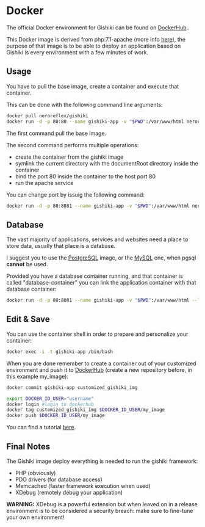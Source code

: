 # Docker
The official Docker environment for Gishiki can be found on [DockerHub](https://hub.docker.com/r/neroreflex/gishiki/)..

This Docker image is derived from php:7.1-apache (more info [here](https://hub.docker.com/_/php/)),
the purpose of that image is to be able to deploy an application based on Gishiki is every environment
with a few minutes of work.

## Usage
You have to pull the base image, create a container and execute that container.

This can be done with the following command line arguments:

```sh
docker pull neroreflex/gishiki
docker run -d -p 80:80 --name gishiki-app -v "$PWD":/var/www/html neroreflex/gishiki
```

The first command pull the base image.

The second command performs multiple operations:
   - create the container from the gishiki image
   - symlink the current directory with the documentRoot directory inside the container
   - bind the port 80 inside the container to the host port 80
   - run the apache service
   
You can change port by issuig the following command:

```sh
docker run -d -p 80:8081 --name gishiki-app -v "$PWD":/var/www/html neroreflex/gishiki
```

## Database
The vast majority of applications, services and websites need a place to store data,
usually that place is a database.

I suggest you to use the [PostgreSQL](https://hub.docker.com/_/postgres/) image,
or the [MySQL](https://hub.docker.com/_/mysql/) one, when pgsql __cannot__ be used.

Provided you have a database container running, and that container is called "database-container"
you can link the application container with that database container:

```sh
docker run -d -p 80:8081 --name gishiki-app -v "$PWD":/var/www/html --link database-container:dblink neroreflex/gishiki
```

## Edit & Save
You can use the container shell in order to prepare and personalize your container:

```sh
docker exec -i -t gishiki-app /bin/bash
```

When you are done remember to create a container out of your customized environment
and push it to [DockerHub](https://hub.docker.com/) (create a new repository before, in this example my_image):

```sh
docker commit gishiki-app customized_gishiki_img

export DOCKER_ID_USER="username"
docker login #login to dockerhub
docker tag customized_gishiki_img $DOCKER_ID_USER/my_image
docker push $DOCKER_ID_USER/my_image
```

You can find a tutorial [here](https://docs.docker.com/docker-cloud/builds/push-images/).

## Final Notes

The Gishiki image deploy everything is needed to run the gishiki framework:
   - PHP (obviously)
   - PDO drivers (for database access)
   - Memcached (faster framework execution when used)
   - XDebug (remotely debug your application)
   
__WARNING:__ XDebug is a powerful extension but when leaved on in a release environment
is to be considered a security breach: make sure to fine-tune your own environment!